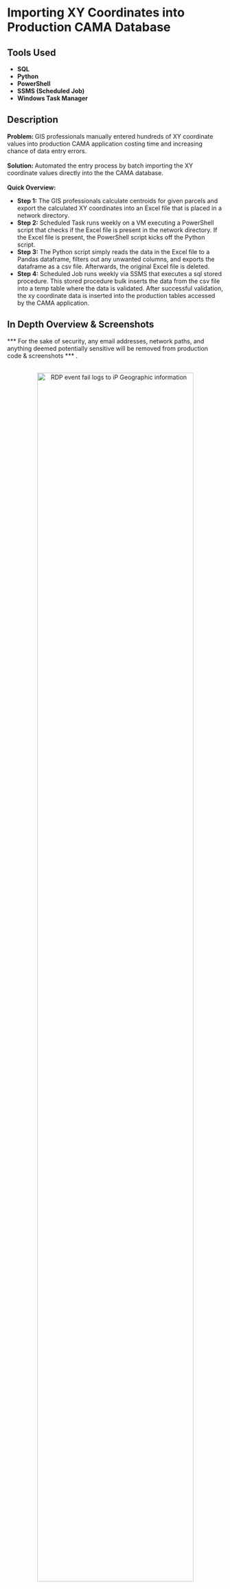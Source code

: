 <h1>Importing XY Coordinates into Production CAMA Database</h1>

<h2>Tools Used</h2>

- <b>SQL</b>
- <b>Python</b>
- <b>PowerShell</b>
- <b>SSMS (Scheduled Job)</b>
- <b>Windows Task Manager</b>

<h2>Description</h2>

<b> Problem: </b> GIS professionals manually entered hundreds of XY coordinate values into production CAMA application costing time and increasing chance of data entry errors. 
<br><br>
 <b> Solution: </b> Automated the entry process by batch importing the XY coordinate values directly into the the CAMA database.
 <br><br>
<b> Quick Overview:  </b>
 
  - <b>Step 1:</b> The GIS professionals calculate centroids for given parcels and export the calculated XY coordinates into an Excel file that is placed in a network directory.
  - <b>Step 2:</b> Scheduled Task runs weekly on a VM executing a PowerShell script that checks if the Excel file is present in the network directory. If the Excel file is present, the PowerShell script kicks off the Python script.
  - <b>Step 3:</b> The Python script simply reads the data in the Excel file to a Pandas dataframe, filters out any unwanted columns, and exports the dataframe as a csv file. Afterwards, the original Excel file is deleted.
  - <b>Step 4:</b> Scheduled Job runs weekly via SSMS that executes a sql stored procedure. This stored procedure bulk inserts the data from the csv file into a temp table where the data is validated. After successful validation, the xy coordinate data is inserted into the production tables accessed by the CAMA application.

<h2>In Depth Overview & Screenshots</h2>
*** For the sake of security, any email addresses, network paths, and anything deemed potentially sensitive will be removed from production code & screenshots *** .
<br />
<br />

<p align="center">
<img src="https://i.imgur.com/3d3CEwZ.png" height="85%" width="85%" alt="RDP event fail logs to iP Geographic information"/>
</p>

<h2>Attacks from China coming in; Custom logs being output with geodata</h2>

<p align="center">
<img src="https://i.imgur.com/LhDCRz4.jpeg" height="85%" width="85%" alt="Image Analysis Dataflow"/>
</p>

<h2>World map of incoming attacks after 24 hours (built custom logs including geodata)</h2>

<p align="center">
<img src="https://i.imgur.com/krRFrK5.png" height="85%" width="85%" alt="Image Analysis Dataflow"/>
</p>


<!--
 ```diff
- text in red
+ text in green
! text in orange
# text in gray
@@ text in purple (and bold)@@
```
--!>
